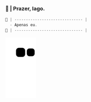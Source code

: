 ### 🤔 | Prazer, Iago.

~~~javascript
🐊 | ------------------------------ |  
  - Apenas eu.
🐊 | ------------------------------ | 
~~~

   ![Snake animation](https://github.com/4Cheedar/4Cheedar/blob/output/github-contribution-grid-snake.svg)
